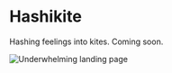 # Hashikite

Hashing feelings into kites. Coming soon.

![Underwhelming landing page](https://user-images.githubusercontent.com/14028/85379058-a95a5e00-b57e-11ea-91ef-7567321deab4.png)
